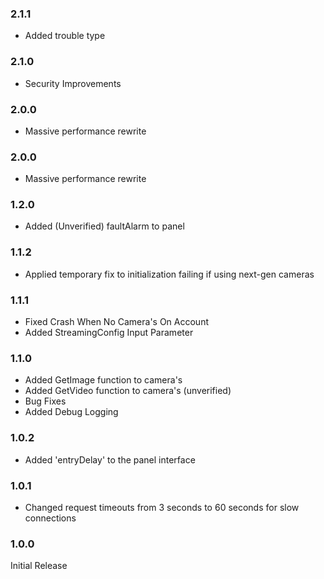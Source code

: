 ### 2.1.1 
* Added trouble type


### 2.1.0 
* Security Improvements


### 2.0.0 
* Massive performance rewrite


### 2.0.0 
* Massive performance rewrite


### 1.2.0 
* Added (Unverified) faultAlarm to panel


### 1.1.2 
* Applied temporary fix to initialization failing if using next-gen cameras


### 1.1.1 
* Fixed Crash When No Camera's On Account
* Added StreamingConfig Input Parameter


### 1.1.0 
* Added GetImage function to camera's
* Added GetVideo function to camera's (unverified)
* Bug Fixes
* Added Debug Logging


### 1.0.2 
* Added 'entryDelay' to the panel interface


### 1.0.1 
* Changed request timeouts from 3 seconds to 60 seconds for slow connections


### 1.0.0 
Initial Release
